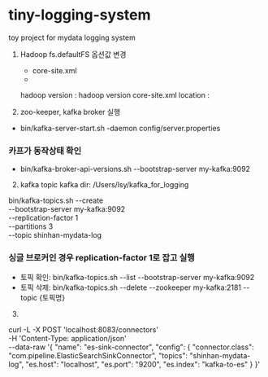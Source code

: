 # tiny-logging-system
toy project for mydata logging system

1. Hadoop fs.defaultFS 옵션값 변경
    - core-site.xml
    - 
    hadoop version : hadoop version
    core-site.xml location : 

1. zoo-keeper, kafka broker 실행
- bin/kafka-server-start.sh -daemon config/server.properties

### 카프가 동작상태 확인
- bin/kafka-broker-api-versions.sh --bootstrap-server my-kafka:9092


2. kafka topic
kafka dir: /Users/lsy/kafka_for_logging

bin/kafka-topics.sh --create \
--bootstrap-server my-kafka:9092 \
--replication-factor 1 \
--partitions 3 \
--topic shinhan-mydata-log

### 싱글 브로커인 경우 replication-factor 1로 잡고 실행
- 토픽 확인: bin/kafka-topics.sh --list --bootstrap-server my-kafka:9092
- 토픽 삭제: bin/kafka-topics.sh --delete --zookeeper my-kafka:2181 --topic {토픽명}

3. 

curl -L -X POST 'localhost:8083/connectors' \
-H 'Content-Type: application/json' \
--data-raw '{
    "name": "es-sink-connector",
    "config": {
        "connector.class": "com.pipeline.ElasticSearchSinkConnector",
        "topics": "shinhan-mydata-log",
        "es.host": "localhost",
        "es.port": "9200",
        "es.index": "kafka-to-es"
    }
}'